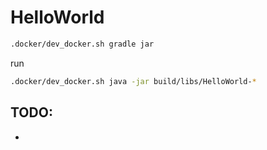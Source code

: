 # HelloWorld

``` bash
.docker/dev_docker.sh gradle jar
```
run
``` bash
.docker/dev_docker.sh java -jar build/libs/HelloWorld-*
```

## TODO:
- 
